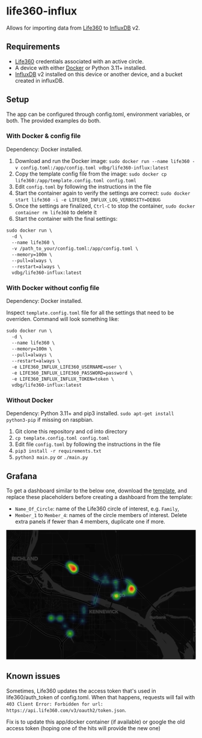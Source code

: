 # life360-influx

Allows for importing data from [Life360](https://www.life360.com/) to [InfluxDB](https://www.influxdata.com/) v2.


## Requirements

- [Life360](https://www.life360.com/) credentials associated with an active circle.
- A device with either [Docker](https://www.docker.com/) or Python 3.11+ installed.
- [InfluxDB](https://en.wikipedia.org/wiki/InfluxDB) v2 installed on this device or another device, and a bucket created in influxDB.

## Setup

The app can be configured through config.toml, environment variables, or both.
The provided examples do both.

### With Docker & config file

Dependency: Docker installed.

1. Download and run the Docker image: `sudo docker run --name life360 -v config.toml:/app/config.toml vdbg/life360-influx:latest`
2. Copy the template config file from the image: `sudo docker cp life360:/app/template.config.toml config.toml`
3. Edit `config.toml` by following the instructions in the file
4. Start the container again to verify the settings are correct: `sudo docker start life360 -i -e LIFE360_INFLUX_LOG_VERBOSITY=DEBUG`
5. Once the settings are finalized, `Ctrl-C` to stop the container, `sudo docker container rm life360` to delete it
6. Start the container with the final settings:

```
sudo docker run \
  -d \
  --name life360 \
  -v /path_to_your/config.toml:/app/config.toml \
  --memory=100m \
  --pull=always \
  --restart=always \
  vdbg/life360-influx:latest
```

### With Docker without config file

Dependency: Docker installed.

Inspect `template.config.toml` file for all the settings that need to be overriden. Command will look something like:

```
sudo docker run \
  -d \
  --name life360 \
  --memory=100m \
  --pull=always \
  --restart=always \
  -e LIFE360_INFLUX_LIFE360_USERNAME=user \
  -e LIFE360_INFLUX_LIFE360_PASSWORD=password \
  -e LIFE360_INFLUX_INFLUX_TOKEN=token \
  vdbg/life360-influx:latest
```

### Without Docker

Dependency: Python 3.11+ and pip3 installed. `sudo apt-get install python3-pip` if missing on raspbian.

1. Git clone this repository and cd into directory
2. `cp template.config.toml config.toml`
3. Edit file `config.toml` by following the instructions in the file
4. `pip3 install -r requirements.txt`
5. `python3 main.py` or `./main.py`

## Grafana


To get a dashboard similar to the below one, download the [template](grafana/dashboard.json), and replace these placeholders before creating a dashboard from the template:
* `Name_Of_Circle`: name of the Life360 circle of interest, e.g. `Family`,
* `Member_1` to `Member_4`: names of the circle members of interest. Delete extra panels if fewer than 4 members, duplicate one if more.

![Grafana dashboard](grafana/dashboard.png)

## Known issues

Sometimes, Life360 updates the access token that's used in life360/auth_token of config.toml.
When that happens, requests will fail with `403 Client Error: Forbidden for url: https://api.life360.com/v3/oauth2/token.json`.

Fix is to update this app/docker container (if available) or google the old access token (hoping one of the hits will provide the new one)
